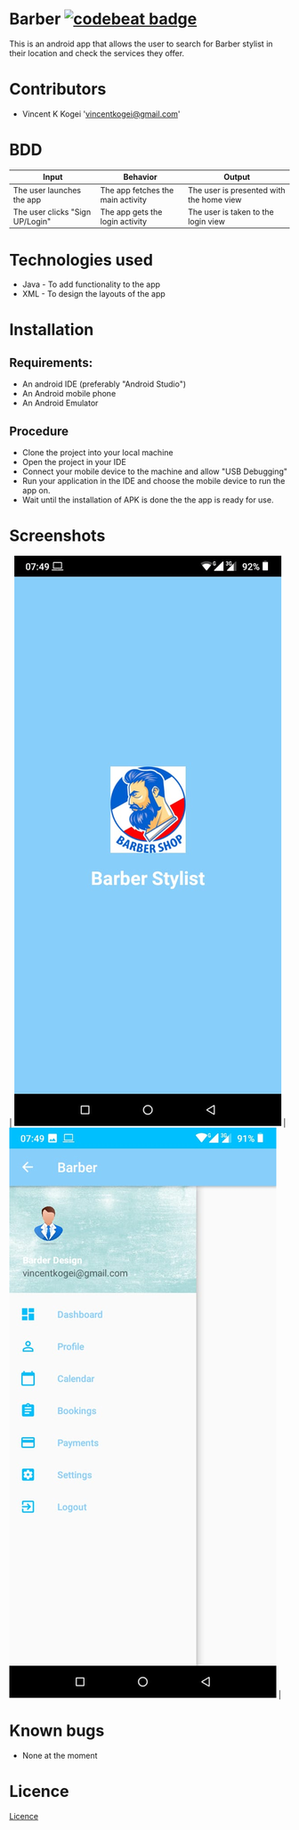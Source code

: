 # Barber [![codebeat badge](https://codebeat.co/badges/363de218-36b6-49ec-b1a5-63410b0b0ad4)](https://codebeat.co/projects/github-com-mervinkogei-barber-master)
This is an android app that allows the user to search for Barber stylist in their location and check the services they offer.

# Contributors
* Vincent K Kogei 'vincentkogei@gmail.com'


# BDD

| Input                                      | Behavior                                 | Output                                        |
|--------------------------------------------|------------------------------------------|-----------------------------------------------|
| The user launches the app                  | The app fetches the main activity        | The user is presented with the home view |
| The user clicks "Sign UP/Login"              | The app gets the login activity           | The user is taken to the login view        |


# Technologies used
* Java - To add functionality to the app
* XML - To design the layouts of the app

# Installation
## Requirements:
* An android IDE (preferably "Android Studio")
* An Android mobile phone
* An Android Emulator

## Procedure
* Clone the project into your local machine
* Open the project in your IDE
* Connect your mobile device to the machine and allow "USB Debugging"
* Run your application in the IDE and choose the mobile device to run the app on.
* Wait until the installation of APK is done the the app is ready for use.


# Screenshots
| ![<img src="/Readme/image1.jpeg"](/Readme/image1.jpeg)     | ![<img src="/Readme/image2.jpeg"](/Readme/image2.jpeg) |

# Known bugs
* None at the moment

# Licence

[Licence](Licence)